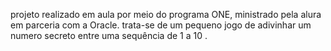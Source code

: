 projeto realizado em aula por meio do programa ONE, ministrado pela alura em parceria com a Oracle.
trata-se de um pequeno jogo de adivinhar um numero secreto entre uma sequência de 1 a 10 .
